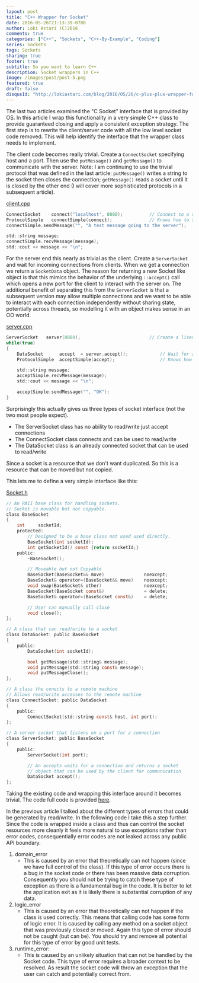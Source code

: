 ```yaml
---
layout: post
title: "C++ Wrapper for Socket"
date: 2016-05-26T21:13:39-0700
author: Loki Astari (C)2016
comments: true
categories: ["C++", "Sockets", "C++-By-Example", "Coding"]
series: Sockets
tags: Sockets
sharing: true
footer: true
subtitle: So you want to learn C++
description: Socket wrappers in C++
image: /images/post/post-5.png
featured: true
draft: false
disqusId: "http://lokiastari.com/blog/2016/05/26/c-plus-plus-wrapper-for-socket/"
---
```

The last two articles examined the "C Socket" interface that is provided by OS. In this article I wrap this functionality in a very simple C++ class to provide guaranteed closing and apply a consistent exception strategy. The first step is to rewrite the client/server code with all the low level socket code removed. This will help identify the interface that the wrapper class needs to implement.

The client code becomes really trivial. Create a `ConnectSocket` specifying host and a port. Then use the `putMessage()` and `getMessage()` to communicate with the server. Note: I am continuing to use the trivial protocol that was defined in the last article: `putMessage()` writes a string to the socket then closes the connection; `getMessage()` reads a socket until it is closed by the other end (I will cover more sophisticated protocols in a subsequent article).

[client.cpp](https://github.com/Loki-Astari/Examples/blob/master/Version2/client.cpp)
```c
ConnectSocket    connect("localhost", 8080);          // Connect to a server
ProtocolSimple   connectSimple(connect);              // Knows how to send/recv a message over a socket
connectSimple.sendMessage("", "A test message going to the server");

std::string message;
connectSimple.recvMessage(message);
std::cout << message << "\n";
```


For the server end this nearly as trivial as the client. Create a `ServerSocket` and wait for incoming connections from clients. When we get a connection we return a `SocketData` object. The reason for returning a new Socket like object is that this mimics the behavior of the underlying `::accept()` call which opens a new port for the client to interact with the server on. The additional benefit of separating this from the `ServerSocket` is that a subsequent version may allow multiple connections and we want to be able to interact with each connection independently without sharing state, potentially across threads, so modelling it with an object makes sense in an OO world.

[server.cpp](https://github.com/Loki-Astari/Examples/blob/master/Version2/server.cpp)
```c
ServerSocket   server(8080);                          // Create a lisening connection
while(true)
{
    DataSocket      accept  = server.accept();            // Wait for a clinet to connect
    ProtocolSimple  acceptSimple(accept);                 // Knows how to send/recv a message over a socket

    std::string message;
    acceptSimple.recvMessage(message);
    std::cout << message << "\n";

    acceptSimple.sendMessage("", "OK");
}
```

Surprisingly this actually gives us three types of socket interface (not the two most people expect).

* The ServerSocket class has no ability to read/write just accept connections
* The ConnectSocket class connects and can be used to read/write
* The DataSocket class is an already connected socket that can be used to read/write

Since a socket is a resource that we don't want duplicated. So this is a resource that can be moved but not copied.

This lets me to define a very simple interface like this:

[Socket.h](https://github.com/Loki-Astari/Examples/blob/master/Version2/Socket.h)
```c
// An RAII base class for handling sockets.
// Socket is movable but not copyable.
class BaseSocket
{
    int     socketId;
    protected:
        // Designed to be a base class not used used directly.
        BaseSocket(int socketId);
        int getSocketId() const {return socketId;}
    public:
        ~BaseSocket();

        // Moveable but not Copyable
        BaseSocket(BaseSocket&& move)               noexcept;
        BaseSocket& operator=(BaseSocket&& move)    noexcept;
        void swap(BaseSocket& other)                noexcept;
        BaseSocket(BaseSocket const&)               = delete;
        BaseSocket& operator=(BaseSocket const&)    = delete;

        // User can manually call close
        void close();
};

// A class that can read/write to a socket
class DataSocket: public BaseSocket
{
    public:
        DataSocket(int socketId);

        bool getMessage(std::string& message);
        void putMessage(std::string const& message);
        void putMessageClose();
};

// A class the conects to a remote machine
// Allows read/write accesses to the remote machine
class ConnectSocket: public DataSocket
{
    public:
        ConnectSocket(std::string const& host, int port);
};

// A server socket that listens on a port for a connection
class ServerSocket: public BaseSocket
{
    public:
        ServerSocket(int port);

        // An accepts waits for a connection and returns a socket
        // object that can be used by the client for communication
        DataSocket accept();
};
```
Taking the existing code and wrapping this interface around it becomes trivial. The code full code is provided [here](https://github.com/Loki-Astari/Examples/tree/master/Version2).

In the previous article I talked about the different types of errors that could be generated by read/write. In the following code I take this a step further. Since the code is wrapped inside a class and thus can control the socket resources more cleanly it feels more natural to use exceptions rather than error codes, consequentially error codes are not leaked across any public API boundary.

1. domain_error
    * This is caused by an error that theoretically can not happen (since we have full control of the class). If this type of error occurs there is a bug in the socket code or there has been massive data corruption. Consequently you should not be trying to catch these type of exception as there is a fundamental bug in the code. It is better to let the application exit as it is likely there is substantial corruption of any data.
1. logic_error
    * This is caused by an error that theoretically can not happen if the class is used correctly. This means that calling code has some form of logic error. It is caused by calling any method on a socket object that was previously closed or moved. Again this type of error should not be caught (but can be). You should try and remove all potential for this type of error by good unit tests.
1. runtime_error:
    * This is caused by an unlikely situation that can not be handled by the Socket code. This type of error requires a broader context to be resolved. As result the socket code will throw an exception that the user can catch and potentially correct from.


